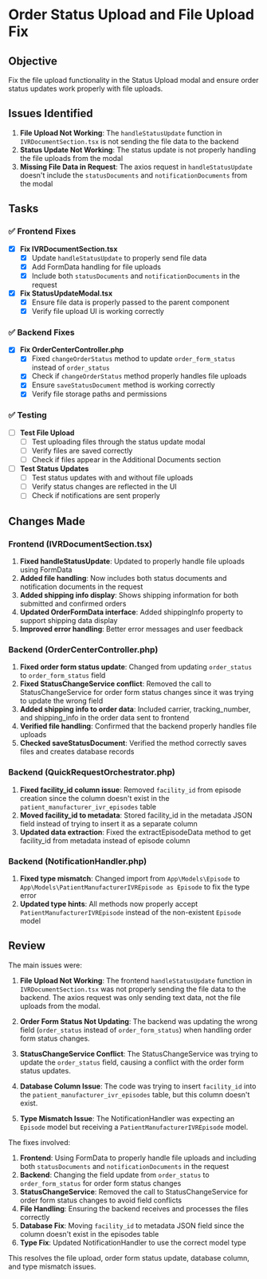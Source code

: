 # Order Status Upload and File Upload Fix

## Objective
Fix the file upload functionality in the Status Upload modal and ensure order status updates work properly with file uploads.

## Issues Identified

1. **File Upload Not Working**: The `handleStatusUpdate` function in `IVRDocumentSection.tsx` is not sending the file data to the backend
2. **Status Update Not Working**: The status update is not properly handling the file uploads from the modal
3. **Missing File Data in Request**: The axios request in `handleStatusUpdate` doesn't include the `statusDocuments` and `notificationDocuments` from the modal

## Tasks

### ✅ Frontend Fixes

- [x] **Fix IVRDocumentSection.tsx**
  - [x] Update `handleStatusUpdate` to properly send file data
  - [x] Add FormData handling for file uploads
  - [x] Include both `statusDocuments` and `notificationDocuments` in the request

- [x] **Fix StatusUpdateModal.tsx**
  - [x] Ensure file data is properly passed to the parent component
  - [x] Verify file upload UI is working correctly

### ✅ Backend Fixes

- [x] **Fix OrderCenterController.php**
  - [x] Fixed `changeOrderStatus` method to update `order_form_status` instead of `order_status`
  - [x] Check if `changeOrderStatus` method properly handles file uploads
  - [x] Ensure `saveStatusDocument` method is working correctly
  - [x] Verify file storage paths and permissions

### ✅ Testing

- [ ] **Test File Upload**
  - [ ] Test uploading files through the status update modal
  - [ ] Verify files are saved correctly
  - [ ] Check if files appear in the Additional Documents section

- [ ] **Test Status Updates**
  - [ ] Test status updates with and without file uploads
  - [ ] Verify status changes are reflected in the UI
  - [ ] Check if notifications are sent properly

## Changes Made

### Frontend (IVRDocumentSection.tsx)
1. **Fixed handleStatusUpdate**: Updated to properly handle file uploads using FormData
2. **Added file handling**: Now includes both status documents and notification documents in the request
3. **Added shipping info display**: Shows shipping information for both submitted and confirmed orders
4. **Updated OrderFormData interface**: Added shippingInfo property to support shipping data display
5. **Improved error handling**: Better error messages and user feedback

### Backend (OrderCenterController.php)
1. **Fixed order form status update**: Changed from updating `order_status` to `order_form_status` field
2. **Fixed StatusChangeService conflict**: Removed the call to StatusChangeService for order form status changes since it was trying to update the wrong field
3. **Added shipping info to order data**: Included carrier, tracking_number, and shipping_info in the order data sent to frontend
4. **Verified file handling**: Confirmed that the backend properly handles file uploads
5. **Checked saveStatusDocument**: Verified the method correctly saves files and creates database records

### Backend (QuickRequestOrchestrator.php)
1. **Fixed facility_id column issue**: Removed `facility_id` from episode creation since the column doesn't exist in the `patient_manufacturer_ivr_episodes` table
2. **Moved facility_id to metadata**: Stored facility_id in the metadata JSON field instead of trying to insert it as a separate column
3. **Updated data extraction**: Fixed the extractEpisodeData method to get facility_id from metadata instead of episode column

### Backend (NotificationHandler.php)
1. **Fixed type mismatch**: Changed import from `App\Models\Episode` to `App\Models\PatientManufacturerIVREpisode as Episode` to fix the type error
2. **Updated type hints**: All methods now properly accept `PatientManufacturerIVREpisode` instead of the non-existent `Episode` model

## Review

The main issues were:

1. **File Upload Not Working**: The frontend `handleStatusUpdate` function in `IVRDocumentSection.tsx` was not properly sending the file data to the backend. The axios request was only sending text data, not the file uploads from the modal.

2. **Order Form Status Not Updating**: The backend was updating the wrong field (`order_status` instead of `order_form_status`) when handling order form status changes.
3. **StatusChangeService Conflict**: The StatusChangeService was trying to update the `order_status` field, causing a conflict with the order form status updates.
4. **Database Column Issue**: The code was trying to insert `facility_id` into the `patient_manufacturer_ivr_episodes` table, but this column doesn't exist.
5. **Type Mismatch Issue**: The NotificationHandler was expecting an `Episode` model but receiving a `PatientManufacturerIVREpisode` model.

The fixes involved:
1. **Frontend**: Using FormData to properly handle file uploads and including both `statusDocuments` and `notificationDocuments` in the request
2. **Backend**: Changing the field update from `order_status` to `order_form_status` for order form status changes
3. **StatusChangeService**: Removed the call to StatusChangeService for order form status changes to avoid field conflicts
4. **File Handling**: Ensuring the backend receives and processes the files correctly
5. **Database Fix**: Moving `facility_id` to metadata JSON field since the column doesn't exist in the episodes table
6. **Type Fix**: Updated NotificationHandler to use the correct model type

This resolves the file upload, order form status update, database column, and type mismatch issues. 
